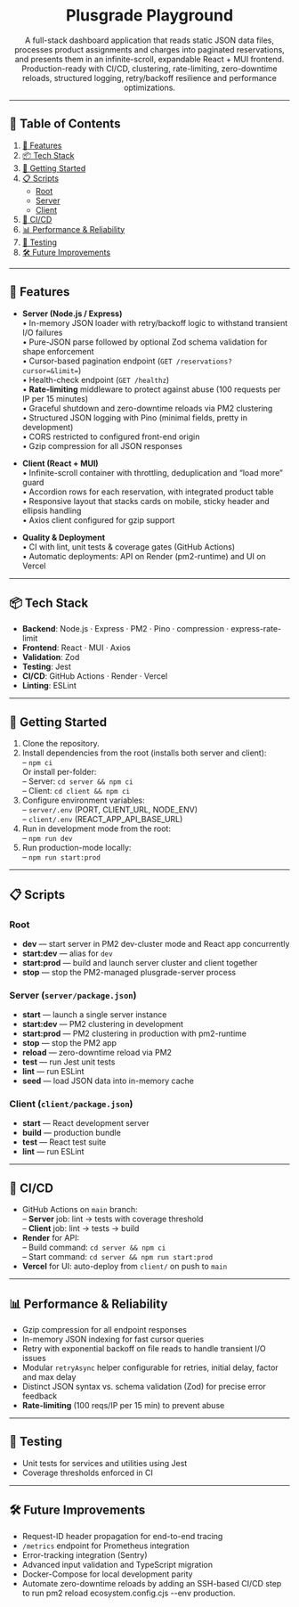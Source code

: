 <div align="center">

# Plusgrade Playground

A full-stack dashboard application that reads static JSON data files, processes product assignments and charges into paginated reservations, and presents them in an infinite-scroll, expandable React + MUI frontend. Production-ready with CI/CD, clustering, rate-limiting, zero-downtime reloads, structured logging, retry/backoff resilience and performance optimizations.

</div>

---

## 📑 Table of Contents

1. [🚀 Features](#-features)  
2. [📦 Tech Stack](#-tech-stack)  
3. [🔧 Getting Started](#-getting-started)  
4. [📋 Scripts](#-scripts)  
   - [Root](#root-scripts)  
   - [Server](#server-serverpackagejson)  
   - [Client](#client-clientpackagejson)  
5. [🔄 CI/CD](#-cicd)  
6. [📊 Performance & Reliability](#-performance--reliability)  
7. [🧪 Testing](#-testing)  
8. [🛠️ Future Improvements](#️-future-improvements)  

---

<div align="left">

## 🚀 Features

- **Server (Node.js / Express)**  
  • In-memory JSON loader with retry/backoff logic to withstand transient I/O failures  
  • Pure-JSON parse followed by optional Zod schema validation for shape enforcement  
  • Cursor-based pagination endpoint (`GET /reservations?cursor=&limit=`)  
  • Health-check endpoint (`GET /healthz`)  
  • **Rate-limiting** middleware to protect against abuse (100 requests per IP per 15 minutes)  
  • Graceful shutdown and zero-downtime reloads via PM2 clustering  
  • Structured JSON logging with Pino (minimal fields, pretty in development)  
  • CORS restricted to configured front-end origin  
  • Gzip compression for all JSON responses  

- **Client (React + MUI)**  
  • Infinite-scroll container with throttling, deduplication and “load more” guard  
  • Accordion rows for each reservation, with integrated product table  
  • Responsive layout that stacks cards on mobile, sticky header and ellipsis handling  
  • Axios client configured for gzip support  

- **Quality & Deployment**  
  • CI with lint, unit tests & coverage gates (GitHub Actions)  
  • Automatic deployments: API on Render (pm2-runtime) and UI on Vercel  

</div>

---

<div align="left">

## 📦 Tech Stack

- **Backend**: Node.js · Express · PM2 · Pino · compression · express-rate-limit  
- **Frontend**: React · MUI · Axios  
- **Validation**: Zod  
- **Testing**: Jest  
- **CI/CD**: GitHub Actions · Render · Vercel  
- **Linting**: ESLint  

</div>

---

<div align="left">

## 🔧 Getting Started

1. Clone the repository.  
2. Install dependencies from the root (installs both server and client):  
   – `npm ci`  
   Or install per-folder:  
   – Server: `cd server && npm ci`  
   – Client: `cd client && npm ci`  
3. Configure environment variables:  
   – `server/.env` (PORT, CLIENT_URL, NODE_ENV)  
   – `client/.env` (REACT_APP_API_BASE_URL)  
4. Run in development mode from the root:  
   – `npm run dev`  
5. Run production-mode locally:  
   – `npm run start:prod`  

</div>

---

<div align="left">

## 📋 Scripts

### Root

- **dev** — start server in PM2 dev-cluster mode and React app concurrently  
- **start:dev** — alias for `dev`  
- **start:prod** — build and launch server cluster and client together  
- **stop** — stop the PM2-managed plusgrade-server process  

### Server (`server/package.json`)

- **start** — launch a single server instance  
- **start:dev** — PM2 clustering in development  
- **start:prod** — PM2 clustering in production with pm2-runtime  
- **stop** — stop the PM2 app  
- **reload** — zero-downtime reload via PM2  
- **test** — run Jest unit tests  
- **lint** — run ESLint  
- **seed** — load JSON data into in-memory cache  

### Client (`client/package.json`)

- **start** — React development server  
- **build** — production bundle  
- **test** — React test suite  
- **lint** — run ESLint  

</div>

---

<div align="left">

## 🔄 CI/CD

- GitHub Actions on `main` branch:  
  – **Server** job: lint → tests with coverage threshold  
  – **Client** job: lint → tests → build  
- **Render** for API:  
  – Build command: `cd server && npm ci`  
  – Start command: `cd server && npm run start:prod`  
- **Vercel** for UI: auto-deploy from `client/` on push to `main`  

</div>

---

<div align="left">

## 📊 Performance & Reliability

- Gzip compression for all endpoint responses  
- In-memory JSON indexing for fast cursor queries  
- Retry with exponential backoff on file reads to handle transient I/O issues  
- Modular `retryAsync` helper configurable for retries, initial delay, factor and max delay  
- Distinct JSON syntax vs. schema validation (Zod) for precise error feedback  
- **Rate-limiting** (100 reqs/IP per 15 min) to prevent abuse  

</div>

---

<div align="left">

## 🧪 Testing

- Unit tests for services and utilities using Jest  
- Coverage thresholds enforced in CI  

</div>

---

<div align="left">

## 🛠️ Future Improvements

- Request-ID header propagation for end-to-end tracing  
- `/metrics` endpoint for Prometheus integration  
- Error-tracking integration (Sentry)  
- Advanced input validation and TypeScript migration  
- Docker-Compose for local development parity
- Automate zero-downtime reloads by adding an SSH-based CI/CD step to run pm2 reload ecosystem.config.cjs --env production.

</div>
